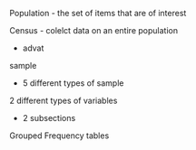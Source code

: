 Population - the set of items that are of interest 

Census - colelct data on an entire population 
- advat
 
sample
- 5 different types of sample

2 different types of variables
- 2 subsections

Grouped Frequency tables 



